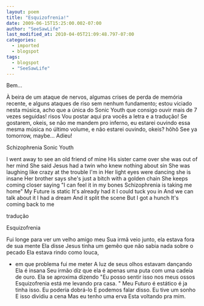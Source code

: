 ```yaml
---
layout: poem
title: "Esquizofrenia!"
date: 2009-06-15T15:25:00.002-07:00
author: "SeeSawLife"
last_modified_at: 2010-04-05T21:09:48.797-07:00
categories:
  - imported
  - blogspot
tags:
  - blogspot
  - "SeeSawLife"
---
```


Bem...

À beira de um ataque de nervos, algumas crises de perda de memória recente, e alguns ataques de riso sem nenhum fundamento; estou viciado nesta música, acho que a única do Sonic Youth que consigo ouvir mais de 7 vezes seguidas! risos
Vou postar aqui pra vocês a letra e a tradução!
Se gostarem, okeis, se não me mandem pro inferno, eu estarei ouvindo essa mesma música no último volume, e não estarei ouvindo, okeis?
hôhô
See ya tomorrow, maybe...
Adieu!

Schizophrenia
Sonic Youth

I went away to see an old friend of mine
His sister came over she was out of her mind
She said Jesus had a twin who knew nothing about sin
She was laughing like crazy at the trouble I'm in
Her light eyes were dancing she is insane
Her brother says she's just a bitch with a golden chain
She keeps coming closer saying "I can feel it in my bones
Schizophrenia is taking me home"
My Future is static
It's already had it
I could tuck you in
And we can talk about it
I had a dream
And it split the scene
But I got a hunch
It's coming back to me

tradução

Esquizofrenia

Fui longe para ver um velho amigo meu
Sua irmã veio junto, ela estava fora de sua mente
Ela disse Jesus tinha um gemêo que não sabia nada sobre o pecado
Ela estava rindo como louca,
- em que problema fui me meter
A luz de seus olhos estavam dançando 
Ela é insana
Seu irmão diz que ela é apenas uma puta 
com uma cadeia de ouro.
Ela se aproxima dizendo "Eu posso sentir isso nos meus ossos
Esquizofrenia está me levando pra casa. "
Meu Futuro é estático
é ja tinha isso.
Eu poderia dobrá-lo
E podemos falar disso.
Eu tive um sonho
E isso dividiu a cena
Mas eu tenho uma erva
Esta voltando pra mim.